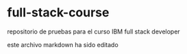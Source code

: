 # full-stack-course
repositorio de pruebas para el curso IBM full stack developer

este archivo markdown ha sido editado

